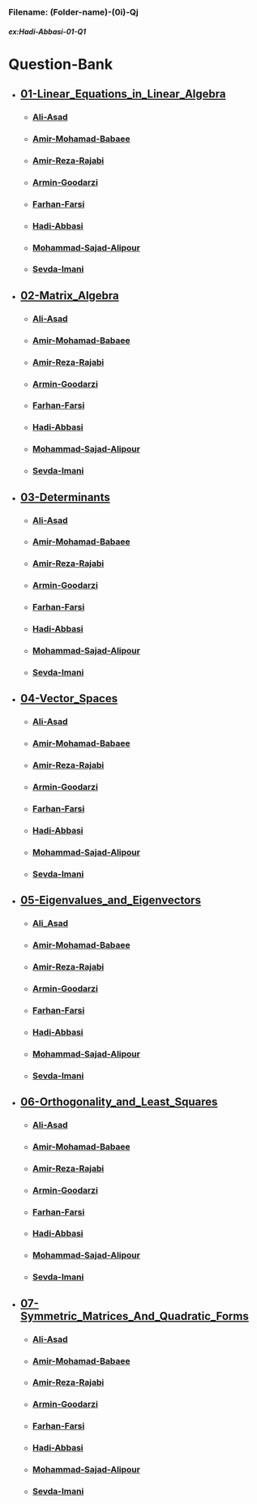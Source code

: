 ### Filename: (Folder-name)-(0i)-Qj

##### ex:Hadi-Abbasi-01-Q1

# Question-Bank

* ## [01-Linear_Equations_in_Linear_Algebra](https://github.com/LA-Fall2021/Question-Bank/tree/main/01-Linear_Equations_in_Linear_Algebra)

  * ### [Ali-Asad](https://github.com/LA-Fall2021/Question-Bank/tree/main/01-Linear_Equations_in_Linear_Algebra/Ali-Asad)

  * ### [Amir-Mohamad-Babaee](https://github.com/LA-Fall2021/Question-Bank/tree/main/01-Linear_Equations_in_Linear_Algebra/Amir-Mohamad-Babaee)

  * ### [Amir-Reza-Rajabi](https://github.com/LA-Fall2021/Question-Bank/tree/main/01-Linear_Equations_in_Linear_Algebra/Amir-Reza-Rajabi)

  * ### [Armin-Goodarzi](https://github.com/LA-Fall2021/Question-Bank/tree/main/01-Linear_Equations_in_Linear_Algebra/Armin-Goodarzi)

  * ### [Farhan-Farsi](https://github.com/LA-Fall2021/Question-Bank/tree/main/01-Linear_Equations_in_Linear_Algebra/Farhan-Farsi)

  * ### [Hadi-Abbasi](https://github.com/LA-Fall2021/Question-Bank/tree/main/01-Linear_Equations_in_Linear_Algebra/Hadi-Abbasi)

  * ### [Mohammad-Sajad-Alipour](https://github.com/LA-Fall2021/Question-Bank/tree/main/01-Linear_Equations_in_Linear_Algebra/Mohammad-Sajad-Alipour)

  * ### [Sevda-Imani](https://github.com/LA-Fall2021/Question-Bank/tree/main/01-Linear_Equations_in_Linear_Algebra/Sevda-Imani)

* ## [02-Matrix_Algebra](https://github.com/LA-Fall2021/Question-Bank/tree/main/02-Matrix_Algebra)

  * ### [Ali-Asad](https://github.com/LA-Fall2021/Question-Bank/tree/main/02-Matrix_Algebra/Ali-Asad)

  * ### [Amir-Mohamad-Babaee](https://github.com/LA-Fall2021/Question-Bank/tree/main/02-Matrix_Algebra/Amir-Mohamad-Babaee)

  * ### [Amir-Reza-Rajabi](https://github.com/LA-Fall2021/Question-Bank/tree/main/02-Matrix_Algebra/Amir-Reza-Rajabi)

  * ### [Armin-Goodarzi](https://github.com/LA-Fall2021/Question-Bank/tree/main/02-Matrix_Algebra/Armin-Goodarzi)

  * ### [Farhan-Farsi](https://github.com/LA-Fall2021/Question-Bank/tree/main/02-Matrix_Algebra/Farhan-Farsi)

  * ### [Hadi-Abbasi](https://github.com/LA-Fall2021/Question-Bank/tree/main/02-Matrix_Algebra/Hadi-Abbasi)

  * ### [Mohammad-Sajad-Alipour](https://github.com/LA-Fall2021/Question-Bank/tree/main/02-Matrix_Algebra/Mohammad-Sajad-Alipour)

  * ### [Sevda-Imani](https://github.com/LA-Fall2021/Question-Bank/tree/main/02-Matrix_Algebra/Sevda-Imani)

* ## [03-Determinants](https://github.com/LA-Fall2021/Question-Bank/tree/main/03-Determinants)

  * ### [Ali-Asad](https://github.com/LA-Fall2021/Question-Bank/tree/main/03-Determinants/Ali-Asad)

  * ### [Amir-Mohamad-Babaee](https://github.com/LA-Fall2021/Question-Bank/tree/main/03-Determinants/Amir-Mohamad-Babaee)

  * ### [Amir-Reza-Rajabi](https://github.com/LA-Fall2021/Question-Bank/tree/main/03-Determinants/Amir-Reza-Rajabi)

  * ### [Armin-Goodarzi](https://github.com/LA-Fall2021/Question-Bank/tree/main/03-Determinants/Armin-Goodarzi)

  * ### [Farhan-Farsi](https://github.com/LA-Fall2021/Question-Bank/tree/main/03-Determinants/Farhan-Farsi)

  * ### [Hadi-Abbasi](https://github.com/LA-Fall2021/Question-Bank/tree/main/03-Determinants/Hadi-Abbasi)

  * ### [Mohammad-Sajad-Alipour](https://github.com/LA-Fall2021/Question-Bank/tree/main/03-Determinants/Mohammad-Sajad-Alipour)

  * ### [Sevda-Imani](https://github.com/LA-Fall2021/Question-Bank/tree/main/03-Determinants/Sevda-Imani)

* ## [04-Vector_Spaces](https://github.com/LA-Fall2021/Question-Bank/tree/main/04-Vector_Spaces)

  * ### [Ali-Asad](https://github.com/LA-Fall2021/Question-Bank/tree/main/04-Vector_Spaces/Ali-Asad)

  * ### [Amir-Mohamad-Babaee](https://github.com/LA-Fall2021/Question-Bank/tree/main/04-Vector_Spaces/Amir-Mohamad-Babaee)

  * ### [Amir-Reza-Rajabi](https://github.com/LA-Fall2021/Question-Bank/tree/main/04-Vector_Spaces/Amir-Reza-Rajabi)

  * ### [Armin-Goodarzi](https://github.com/LA-Fall2021/Question-Bank/tree/main/03-Determinants/Armin-Goodarzi)

  * ### [Farhan-Farsi](https://github.com/LA-Fall2021/Question-Bank/tree/main/04-Vector_Spaces/Farhan-Farsi)

  * ### [Hadi-Abbasi](https://github.com/LA-Fall2021/Question-Bank/tree/main/04-Vector_Spaces/Hadi-Abbasi)

  * ### [Mohammad-Sajad-Alipour](https://github.com/LA-Fall2021/Question-Bank/tree/main/04-Vector_Spaces/Mohammad-Sajad-Alipour)

  * ### [Sevda-Imani](https://github.com/LA-Fall2021/Question-Bank/tree/main/04-Vector_Spaces/Sevda-Imani)

* ## [05-Eigenvalues_and_Eigenvectors](https://github.com/LA-Fall2021/Question-Bank/tree/main/05-Eigenvalues_and_Eigenvectors)

  * ### [Ali_Asad](https://github.com/LA-Fall2021/Question-Bank/tree/main/05-Eigenvalues_and_Eigenvectors/Ali-Asad)

  * ### [Amir-Mohamad-Babaee](https://github.com/LA-Fall2021/Question-Bank/tree/main/05-Eigenvalues_and_Eigenvectors/Amir-Mohamad-Babaee)

  * ### [Amir-Reza-Rajabi](https://github.com/LA-Fall2021/Question-Bank/tree/main/05-Eigenvalues_and_Eigenvectors/Amir-Reza-Rajabi)

  * ### [Armin-Goodarzi](https://github.com/LA-Fall2021/Question-Bank/tree/main/05-Eigenvalues_and_Eigenvectors/Armin-Goodarzi)

  * ### [Farhan-Farsi](https://github.com/LA-Fall2021/Question-Bank/tree/main/05-Eigenvalues_and_Eigenvectors/Farhan-Farsi)

  * ### [Hadi-Abbasi](https://github.com/LA-Fall2021/Question-Bank/tree/main/05-Eigenvalues_and_Eigenvectors/Hadi-Abbasi)

  * ### [Mohammad-Sajad-Alipour](https://github.com/LA-Fall2021/Question-Bank/tree/main/05-Eigenvalues_and_Eigenvectors/Mohammad-Sajad-Alipour)

  * ### [Sevda-Imani](https://github.com/LA-Fall2021/Question-Bank/tree/main/05-Eigenvalues_and_Eigenvectors/Sevda-Imani)

* ## [06-Orthogonality_and_Least_Squares](https://github.com/LA-Fall2021/Question-Bank/tree/main/06-Orthogonality_and_Least_Squares)

  * ### [Ali-Asad](https://github.com/LA-Fall2021/Question-Bank/tree/main/06-Orthogonality_and_Least_Squares/Ali-Asad)

  * ### [Amir-Mohamad-Babaee](https://github.com/LA-Fall2021/Question-Bank/tree/main/06-Orthogonality_and_Least_Squares/Amir-Mohamad-Babaee)

  * ### [Amir-Reza-Rajabi](https://github.com/LA-Fall2021/Question-Bank/tree/main/06-Orthogonality_and_Least_Squares/Amir-Reza-Rajabi)

  * ### [Armin-Goodarzi](https://github.com/LA-Fall2021/Question-Bank/tree/main/06-Orthogonality_and_Least_Squares/Armin-Goodarzi)

  * ### [Farhan-Farsi](https://github.com/LA-Fall2021/Question-Bank/tree/main/03-Determinants/Farhan-Farsi)

  * ### [Hadi-Abbasi](https://github.com/LA-Fall2021/Question-Bank/tree/main/06-Orthogonality_and_Least_Squares/Hadi-Abbasi)

  * ### [Mohammad-Sajad-Alipour](https://github.com/LA-Fall2021/Question-Bank/tree/main/06-Orthogonality_and_Least_Squares/Mohammad-Sajad-Alipour)

  * ### [Sevda-Imani](https://github.com/LA-Fall2021/Question-Bank/tree/main/06-Orthogonality_and_Least_Squares/Sevda-Imani)

* ## [07-Symmetric_Matrices_And_Quadratic_Forms](https://github.com/LA-Fall2021/Question-Bank/tree/main/07-Symmetric_Matrices_And_Quadratic_Forms)

  * ### [Ali-Asad](https://github.com/LA-Fall2021/Question-Bank/tree/main/07-Symmetric_Matrices_And_Quadratic_Forms/Ali-Asad)

  * ### [Amir-Mohamad-Babaee](https://github.com/LA-Fall2021/Question-Bank/tree/main/07-Symmetric_Matrices_And_Quadratic_Forms/Amir-Mohamad-Babaee)

  * ### [Amir-Reza-Rajabi](https://github.com/LA-Fall2021/Question-Bank/tree/main/07-Symmetric_Matrices_And_Quadratic_Forms/Amir-Reza-Rajabi)

  * ### [Armin-Goodarzi](https://github.com/LA-Fall2021/Question-Bank/tree/main/03-Determinants/Armin-Goodarzi)

  * ### [Farhan-Farsi](https://github.com/LA-Fall2021/Question-Bank/tree/main/07-Symmetric_Matrices_And_Quadratic_Forms/Farhan-Farsi)

  * ### [Hadi-Abbasi](https://github.com/LA-Fall2021/Question-Bank/tree/main/07-Symmetric_Matrices_And_Quadratic_Forms/Hadi-Abbasi)

  * ### [Mohammad-Sajad-Alipour](https://github.com/LA-Fall2021/Question-Bank/tree/main/07-Symmetric_Matrices_And_Quadratic_Forms/Mohammad-Sajad-Alipour)

  * ### [Sevda-Imani](https://github.com/LA-Fall2021/Question-Bank/tree/main/07-Symmetric_Matrices_And_Quadratic_Forms/Sevda-Imani)
